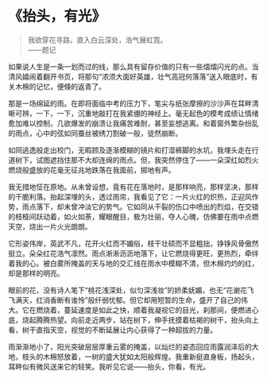# 《抬头，有光》

> 我欲穿花寻路，直入白云深处，浩气展虹霓。  
> ——题记

如果说人生是一条一划而过的线，那么具有留存价值的只有一些熠熠闪光的点。当清风嬉闹着翻开书页，将那句“浓须大面好英雄，壮气高冠何落落”送入眼底时，有关木棉的记忆，便倏的返青了。

那是一场绵延的雨。在即将面临中考的压力下，笔尖与纸张摩擦的沙沙声在耳畔清晰可辨，一下，一下，沉重地敲打在我紧绷的神经上。毫无起色的模考成绩让情绪愈加难以控制，几欲爆发的崩溃让我痛苦难耐，甚至妄想逃离。和着窗外繁杂纷乱的雨点，心中的弦如同蚕丝被绣刀割破一般，徒然崩断。

如同逃逸般走出校门，无暇顾及逐渐模糊的镜片和打湿裤脚的水坑，我埋头走在行道树下，试图遮挡住那不大却连绵的雨点。但，我突然停住了——一朵深红如烈火燃烧般盛放的花毫无征兆地跌落在我面前，掷地有声。

我无措地怔在原地。从未曾设想，竟有花在落地时，是那样响亮，那样坚决，那样的干脆利落。抬起深埋的头，透过雨帘，我看见了它：一片火红的炽热，正迎风作势，雨点落下，却未曾冲淡它的势气。它如同从干裂的伤口中喷出的烈焰，在交错的枝桠间跃动着，如火如荼，耀眼醒目，极为壮丽，夺人心魄，仿佛要在雨中点燃天空，烧出一片火光朗朗。

它形姿伟岸，英武不凡，花开火红而不媚俗，枝干壮硕而不显粗拙，铮铮风骨傲然挺立。朵朵红花浩气凛然。雨点淅淅沥沥地落下，让它燃烧得更旺，更热烈，牵绊着我的心。被白雾所掩盖的天与地的交汇线在雨水中模糊不清，但木棉灼灼的红，却是那样的明亮。

眼前的花，没有诗人笔下“桃花浅深处，似匀深浅妆”的娇柔妩媚，也无“花谢花飞飞满天，红消香断有谁怜”般纤弱忧郁。但它却用短暂的生命，盛开了自己的伟大。它在燃烧着，蔓延速度是如此之快，顺着我凝视它的目光，刹那间，便燃进心底，烧起腾腾热望。向前走近两步，站在树下，伸手抚摸着枯褐的树干，抬头向上看，树干直指天空，视觉的不断延展让内心获得了一种超拔的力量。

雨渐渐地小了，阳光突破层层厚重云雾的掩盖，以灿烂的姿态回应雨露润泽后的大地，枝头的木棉怒放着，一树的盛大犹如太阳般辉煌。我重新挺直身板，扬起头，耳畔似有微风送来它的轻笑。我听见它说——抬头，你看，有光。